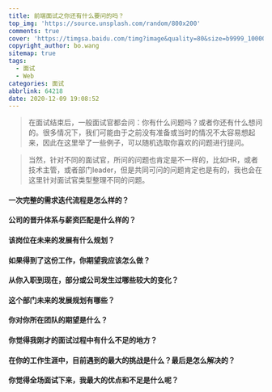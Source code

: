 ```yaml
---
title: 前端面试之你还有什么要问的吗？
top_img: 'https://source.unsplash.com/random/800x200'
comments: true
cover: 'https://timgsa.baidu.com/timg?image&quality=80&size=b9999_10000&sec=1607522299658&di=77deaf91d36741656a4798bc6c8d6d0e&imgtype=0&src=http%3A%2F%2Fp2.ssl.cdn.btime.com%2Ft01dea7d6fb38f37bfc.jpg%3Fsize%3D640x396'
copyright_author: bo.wang
sitemap: true
tags:
  - 面试
  - Web
categories: 面试
abbrlink: 64218
date: 2020-12-09 19:08:52
---
```


> 在面试结束后，一般面试官都会问：你有什么问题吗？或者你还有什么想问的。很多情况下，我们可能由于之前没有准备或当时的情况不太容易想起来，因此在这里举了一些例子，可以随机选取你喜欢的问题进行提问。

> 当然，针对不同的面试官，所问的问题也肯定是不一样的，比如HR，或者技术主管，或者部门leader，但是共同可问的问题肯定也是有的，我也会在这里针对面试官类型整理不同的问题。

#### 一次完整的需求迭代流程是怎么样的？

#### 公司的晋升体系与薪资匹配是什么样的？

#### 该岗位在未来的发展有什么规划？

#### 如果得到了这份工作，你期望我应该怎么做？

#### 从你入职到现在，部分或公司发生过哪些较大的变化？

#### 这个部门未来的发展规划有哪些？

#### 你对你所在团队的期望是什么？

#### 你觉得我刚才的面试过程中有什么不足的地方？

#### 在你的工作生涯中，目前遇到的最大的挑战是什么？最后是怎么解决的？

#### 你觉得全场面试下来，我最大的优点和不足是什么呢？
